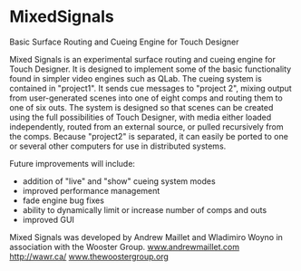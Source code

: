 # MixedSignals
Basic Surface Routing and Cueing Engine for Touch Designer

Mixed Signals is an experimental surface routing and cueing engine for Touch Designer. It is designed to implement some of the basic functionality found in simpler video engines such as QLab. The cueing system is contained in "project1". It sends cue messages to "project 2", mixing output from user-generated scenes into one of eight comps and routing them to one of six outs. The system is designed so that scenes can be created using the full possibilities of Touch Designer, with media either loaded independently, routed from an external source, or pulled recursively from the comps. Because "project2" is separated, it can easily be ported to one or several other computers for use in distributed systems.

Future improvements will include:
- addition of "live" and "show" cueing system modes
- improved performance management
- fade engine bug fixes
- ability to dynamically limit or increase number of comps and outs
- improved GUI

Mixed Signals was developed by Andrew Maillet and Wladimiro Woyno in association with the Wooster Group.
www.andrewmaillet.com
http://wawr.ca/
www.thewoostergroup.org
